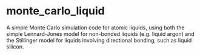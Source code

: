 # monte_carlo_liquid
A simple Monte Carlo simulation code for atomic liquids, using both the simple Lennard-Jones model for non-bonded liquids (e.g. liquid argon) and the Stillinger model for liquids involving directional bonding, such as liquid silicon.
